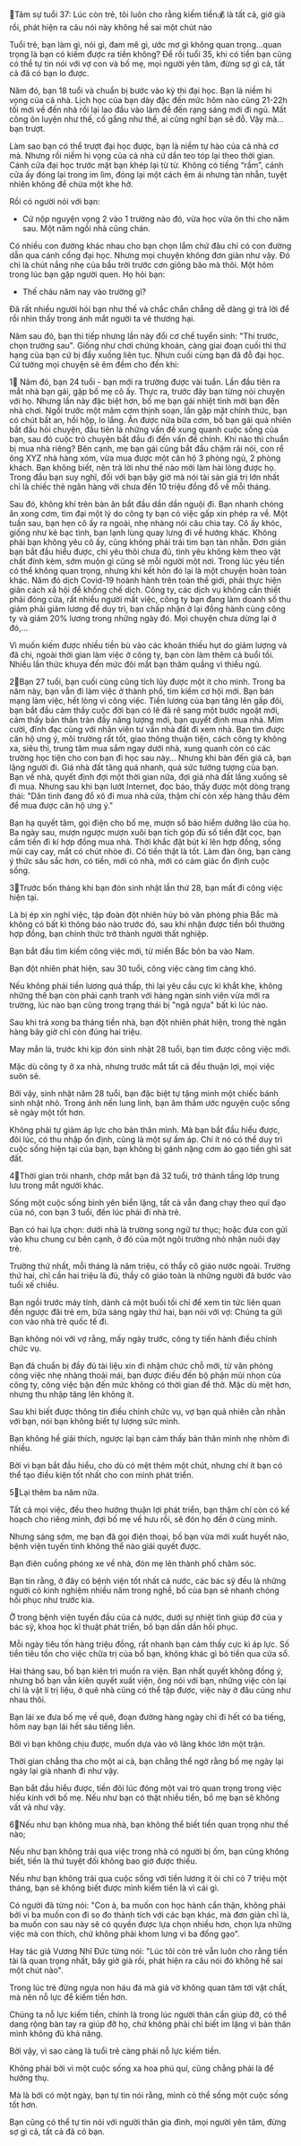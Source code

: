 📣Tâm sự tuổi 37: Lúc còn trẻ, tôi luôn cho rằng kiếm tiền💰 là tất cả, giờ già rồi, phát hiện ra câu nói này không hề sai một chút nào

Tuổi trẻ, bạn làm gì, nói gì, đam mê gì, ước mơ gì không quan trọng...quan trọng là bạn có kiếm được ra tiền không? Để rồi tuổi 35, khi có tiền bạn cũng có thể tự tin nói với vợ con và bố mẹ, mọi người yên tâm, đừng sợ gì cả, tất cả đã có bạn lo được.

Năm đó, bạn 18 tuổi và chuẩn bị bước vào kỳ thi đại học. Bạn là niềm hi vọng của cả nhà. Lịch học của bạn dày đặc đến mức hôm nào cũng 21-22h tối mới về đến nhà rồi lại lao đầu vào làm đề đến rạng sáng mới đi ngủ. Mất công ôn luyện như thế, cố gắng như thế, ai cũng nghĩ bạn sẽ đỗ. Vậy mà... bạn trượt. 

Làm sao bạn có thể trượt đại học được, bạn là niềm tự hào của cả nhà cơ mà. Nhưng rồi niềm hi vọng của cả nhà cứ dần teo tóp lại theo thời gian. Cánh cửa đại học trước mặt bạn khép lại từ từ. Không có tiếng “rầm”, cánh cửa ấy đóng lại trong im lìm, đóng lại một cách êm ái nhưng tàn nhẫn, tuyệt nhiên không để chừa một khe hở. 

Rồi có người nói với bạn: 

- Cứ nộp nguyện vọng 2 vào 1 trường nào đó, vừa học vừa ôn thi cho năm sau. Một năm ngồi nhà cũng chán. 

Có nhiều con đường khác nhau cho bạn chọn lắm chứ đâu chỉ có con đường dẫn qua cánh cổng đại học. Nhưng mọi chuyện không đơn giản như vậy. Đó chỉ là chút nắng nhẹ của bầu trời trước cơn giông bão mà thôi. Một hôm trong lúc bạn gặp người quen. Họ hỏi bạn: 

- Thế cháu năm nay vào trường gì? 

Đã rất nhiều người hỏi bạn như thế và chắc chắn chẳng dễ dàng gì trả lời để rồi nhìn thấy trong ánh mắt người ta vẻ thương hại.

Năm sau đó, bạn thi tiếp nhưng lần này đổi cơ chế tuyển sinh: "Thi trước, chọn trường sau". Giống như chơi chứng khoán, càng giai đoạn cuối thì thứ hạng của bạn cứ bị đẩy xuống liên tục. Nhưn cuối cùng bạn đã đỗ đại học. Cứ tưởng mọi chuyện sẽ êm đềm cho đến khi:

1⃣ Năm đó, bạn 24 tuổi - bạn mới ra trường được vài tuần. Lần đầu tiên ra mắt nhà bạn gái, gặp bố mẹ cô ấy. Thực ra, trước đây bạn từng nói chuyện với họ. Nhưng lần này đặc biệt hơn, bố mẹ bạn gái nhiệt tình mời bạn đến nhà chơi. Ngồi trước một mâm cơm thịnh soạn, lần gặp mặt chính thức, bạn có chút bất an, hồi hộp, lo lắng. Ăn được nửa bữa cơm, bố bạn gái quả nhiên bắt đầu hỏi chuyện, đầu tiên là những vấn đề xung quanh cuộc sống của bạn, sau đó cuộc trò chuyện bắt đầu đi đến vấn đề chính. Khi nào thì chuẩn bị mua nhà riêng? Bên cạnh, mẹ bạn gái cũng bắt đầu chậm rãi nói, con rể ông XYZ nhà hàng xóm, vừa mua được một căn hộ 3 phòng ngủ, 2 phòng khách. Bạn không biết, nên trả lời như thế nào mới làm hài lòng được họ. Trong đầu bạn suy nghĩ, đối với bạn bây giờ mà nói tài sản giá trị lớn nhất chỉ là chiếc thẻ ngân hàng với chưa đến 10 triệu đồng đổ về mỗi tháng.

Sau đó, không khí trên bàn ăn bắt đầu dần dần nguội đi. Bạn nhanh chóng ăn xong cơm, tìm đại một lý do công ty bạn có việc gấp xin phép ra về. Một tuần sau, bạn hẹn cô ấy ra ngoài, nhẹ nhàng nói câu chia tay. Cô ấy khóc, giống như kẻ bạc tình, bạn lạnh lùng quay lưng đi về hướng khác. Không phải bạn không yêu cô ấy, cũng không phải trái tim bạn tàn nhẫn. Đơn giản bạn bắt đầu hiểu được, chỉ yêu thôi chưa đủ, tình yêu không kèm theo vật chất đính kèm, sớm muộn gì cũng sẽ mỗi người một nơi. Trong lúc yêu tiền có thể không quan trọng, nhưng khi kết hôn đó lại là một chuyện hoàn toàn khác. Năm đó dịch Covid-19 hoành hành trên toàn thế giới, phải thực hiện giãn cách xã hội để khống chế dịch. Công ty, các dịch vụ không cần thiết phải đóng cửa, rất nhiều người mất việc, công ty bạn đang làm doanh số thu giảm phải giảm lương để duy trì, bạn chấp nhận ở lại đồng hành cùng công ty và giảm 20% lương trong những ngày đó. Mọi chuyện chưa dừng lại ở đó,... 

Vì muốn kiếm được nhiều tiền bù vào các khoản thiếu hụt do giảm lượng và đã chi, ngoài thời gian làm việc ở công ty, bạn còn làm thêm cả buổi tối. Nhiều lần thức khuya đến mức đôi mắt bạn thâm quầng vì thiếu ngủ.

2⃣Bạn 27 tuổi, bạn cuối cùng cũng tích lũy được một ít cho mình. Trong ba năm này, bạn vẫn đi làm việc ở thành phố, tìm kiếm cơ hội mới. Bạn bán mạng làm việc, hết lòng vì công việc. Tiền lương của bạn tăng lên gấp đôi, bạn bắt đầu cảm thấy cuộc đời bạn có lẽ đã rẽ sang một bước ngoặt mới, cảm thấy bản thân tràn đầy năng lượng mới, bạn quyết định mua nhà. Mỉm cười, đĩnh đạc cùng với nhân viên tư vấn nhà đất đi xem nhà. Bạn tìm được căn hộ ưng ý, môi trường rất tốt, giao thông thuận tiện, cách công ty không xa, siêu thị, trung tâm mua sắm ngay dưới nhà, xung quanh còn có các trường học tiện cho con bạn đi học sau này… Nhưng khi bàn đến giá cả, bạn lặng người đi. Giá nhà đất tăng quá nhanh, quá sức tưởng tượng của bạn. Bạn về nhà, quyết định đợi một thời gian nữa, đợi giá nhà đất lắng xuống sẽ đi mua. Nhưng sau khi bạn lướt Internet, đọc báo, thấy được một dòng trạng thái: "Dân tình đang đổ xô đi mua nhà cửa, thậm chí còn xếp hàng thâu đêm để mua được căn hộ ưng ý."

Bạn hạ quyết tâm, gọi điện cho bố mẹ, mượn sổ bảo hiểm dưỡng lão của họ. Ba ngày sau, mượn ngược mượn xuôi bạn tích góp đủ số tiền đặt cọc, bạn cầm tiền đi kí hợp đồng mua nhà. Thời khắc đặt bút kí lên hợp đồng, sống mũi cay cay, mắt có chút nhòe đi. Có tiền thật là tốt. Làm đàn ông, bạn càng ý thức sâu sắc hơn, có tiền, mới có nhà, mới có cảm giác ổn định cuộc sống.

3⃣Trước bốn tháng khi bạn đón sinh nhật lần thứ 28, bạn mất đi công việc hiện tại.

Là bị ép xin nghỉ việc, tập đoàn đột nhiên hủy bỏ văn phòng phía Bắc mà không có bất kì thông báo nào trước đó, sau khi nhận được tiền bồi thường hợp đồng, bạn chính thức trở thành người thất nghiệp.

Bạn bắt đầu tìm kiếm công việc mới, từ miền Bắc bôn ba vào Nam.

Bạn đột nhiên phát hiện, sau 30 tuổi, công việc càng tìm càng khó.

Nếu không phải tiền lương quá thấp, thì lại yêu cầu cực kì khắt khe, không những thế bạn còn phải cạnh tranh với hàng ngàn sinh viên vừa mới ra trường, lúc nào bạn cũng trong trạng thái bị "ngã ngựa" bất kì lúc nào.

Sau khi trả xong ba tháng tiền nhà, bạn đột nhiên phát hiện, trong thẻ ngân hàng bây giờ chỉ còn đúng hai triệu.

May mắn là, trước khi kịp đón sinh nhật 28 tuổi, bạn tìm được công việc mới.

Mặc dù công ty ở xa nhà, nhưng trước mắt tất cả đều thuận lợi, mọi việc suôn sẻ.

Bởi vậy, sinh nhật năm 28 tuổi, bạn đặc biệt tự tặng mình một chiếc bánh sinh nhật nhỏ. Trong ánh nến lung linh, bạn âm thầm ước nguyện cuộc sống sẽ ngày một tốt hơn.

Không phải tự giảm áp lực cho bản thân mình. Mà bạn bắt đầu hiểu được, đôi lúc, có thu nhập ổn định, cũng là một sự ấm áp. Chí ít nó có thể duy trì cuộc sống hiện tại của bạn, bạn không bị gánh nặng cơm áo gạo tiền ghì sát đất.

4⃣Thời gian trôi nhanh, chớp mắt bạn đã 32 tuổi, trở thành tầng lớp trung lưu trong mắt người khác.

Sống một cuộc sống bình yên biển lặng, tất cả vẫn đang chạy theo quĩ đạo của nó, con bạn 3 tuổi, đến lúc phải đi nhà trẻ.

Bạn có hai lựa chọn: dưới nhà là trường song ngữ tư thục; hoặc đưa con gửi vào khu chung cư bên cạnh, ở đó của một ngôi trường nhỏ nhận nuôi dạy trẻ.

Trường thứ nhất, mỗi tháng là năm triệu, có thầy cô giáo nước ngoài. Trường thứ hai, chỉ cần hai triệu là đủ, thầy cô giáo toàn là những người đã bước vào tuổi xế chiều.

Bạn ngồi trước máy tính, dành cả một buối tối chỉ để xem tin tức liên quan đến ngược đãi trẻ em, bữa sáng ngày thứ hai, bạn nói với vợ: Chúng ta gửi con vào nhà trẻ quốc tế đi.

Bạn không nói với vợ rằng, mấy ngày trước, công ty tiến hành điều chỉnh chức vụ.

Bạn đã chuẩn bị đầy đủ tài liệu xin đi nhậm chức chỗ mới, từ văn phòng công việc nhẹ nhàng thoải mái, bạn được điều đến bộ phận mũi nhọn của công ty, công việc bận đến mức không có thời gian để thở. Mặc dù mệt hơn, nhưng thu nhập tăng lên không ít.

Sau khi biết được thông tin điều chỉnh chức vụ, vợ bạn quả nhiên cằn nhằn với bạn, nói bạn không biết tự lượng sức mình.

Bạn không hề giải thích, ngược lại bạn cảm thấy bản thân mình nhẹ nhõm đi nhiều.

Bởi vì bạn bắt đầu hiểu, cho dù có mệt thêm một chút, nhưng chí ít bạn có thể tạo điều kiện tốt nhất cho con mình phát triển.

5⃣Lại thêm ba năm nữa.

Tất cả mọi việc, đều theo hướng thuận lợi phát triển, bạn thậm chí còn có kế hoạch cho riêng mình, đợi bố mẹ về hưu rồi, sẽ đón họ đến ở cùng mình.

Nhưng sáng sớm, mẹ bạn đã gọi điện thoại, bố bạn vừa mới xuất huyết não, bệnh viện tuyến tỉnh không thể nào giải quyết được.

Bạn điên cuồng phóng xe về nhà, đón mẹ lên thành phố chăm sóc.

Bạn tin rằng, ở đây có bệnh viện tốt nhất cả nước, các bác sỹ đều là những người có kinh nghiệm nhiều năm trong nghề, bố của bạn sẽ nhanh chóng hồi phục như trước kia.

Ở trong bệnh viện tuyến đầu của cả nước, dưới sự nhiệt tình giúp đỡ của y bác sỹ, khoa học kĩ thuật phát triển, bố bạn dần dần hồi phục.

Mỗi ngày tiêu tốn hàng triệu đồng, rất nhanh bạn cảm thấy cực kì áp lực. Số tiền tiêu tốn cho việc chữa trị của bố bạn, không khác gì bỏ tiền qua cửa sổ.

Hai tháng sau, bố bạn kiên trì muốn ra viện. Bạn nhất quyết không đồng ý, nhưng bố bạn vẫn kiên quyết xuất viện, ông nói với bạn, những việc còn lại chỉ là vật lí trị liệu, ở quê nhà cũng có thể tập được, việc này ở đâu cũng như nhau thôi.

Bạn lái xe đưa bố mẹ về quê, đoạn đường hàng ngày chỉ đi hết có ba tiếng, hôm nay bạn lái hết sáu tiếng liền.

Bởi vì bạn không chịu được, muốn dựa vào vô lăng khóc lớn một trận.

Thời gian chẳng tha cho một ai cả, bạn chẳng thể ngờ rằng bố mẹ ngày lại ngày lại già nhanh đi như vậy.

Bạn bắt đầu hiểu được, tiền đôi lúc đóng một vai trò quan trọng trong việc hiếu kính với bố mẹ. Nếu như bạn có thật nhiều tiền, bố mẹ bạn sẽ không vất vả như vậy.

6⃣Nếu như bạn không mua nhà, bạn không thể biết tiền quan trọng như thế nào;

Nếu như bạn không trải qua việc trong nhà có người bị ốm, bạn cũng không biết, tiền là thứ tuyệt đối không bao giờ được thiếu.

Nếu như bạn không trải qua cuộc sống với tiền lương ít ỏi chỉ có 7 triệu một tháng, bạn sẽ không biết được mình kiếm tiền là vì cái gì.

Có người đã từng nói: "Con à, ba muốn con học hành cẩn thận, không phải bởi vì ba muốn con đi so đo thành tích với các bạn khác, mà đơn giản chỉ là, ba muốn con sau này sẽ có quyền được lựa chọn nhiều hơn, chọn lựa những việc mà con thích, chứ không phải khom lưng vì ba đống gạo”.

Hay tác giả Vương Nhĩ Đức từng nói: "Lúc tôi còn trẻ vẫn luôn cho rằng tiền tài là quan trọng nhất, bây giờ già rồi, phát hiện ra câu nói đó không hề sai một chút nào".

Trong lúc trẻ đừng ngựa non háu đá mà giả vờ không quan tâm tới vật chất, mà nên nỗ lực để kiếm tiền hơn.

Chúng ta nỗ lực kiếm tiền, chính là trong lúc người thân cần giúp đỡ, có thể dang rộng bàn tay ra giúp đỡ họ, chứ không phải chỉ biết im lặng vì bản thân mình không đủ khả năng.

Bởi vậy, vì sao càng là tuổi trẻ càng phải nỗ lực kiếm tiền.

Không phải bởi vì một cuộc sống xa hoa phú quí, cũng chẳng phải là để hưởng thụ.

Mà là bởi có một ngày, bạn tự tin nói rằng, mình có thể sống một cuộc sống tốt hơn.

Bạn cũng có thể tự tin nói với người thân gia đình, mọi người yên tâm, đừng sợ gì cả, tất cả đã có bạn.